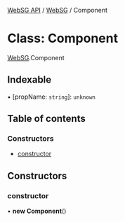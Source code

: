 [WebSG API](../README.md) / [WebSG](../modules/WebSG.md) / Component

# Class: Component

[WebSG](../modules/WebSG.md).Component

## Indexable

▪ [propName: `string`]: `unknown`

## Table of contents

### Constructors

- [constructor](WebSG.Component.md#constructor)

## Constructors

### constructor

• **new Component**()
